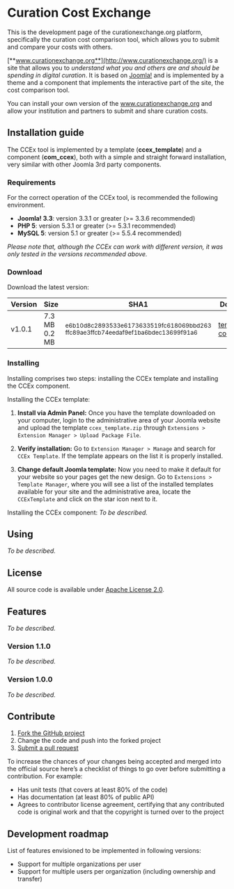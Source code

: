 Curation Cost Exchange
====

This is the development page of the curationexchange.org platform, specifically the curation cost comparison tool, which allows you to submit and compare your costs with others.

[**www.curationexchange.org**](http://www.curationexchange.org/) is a site that allows you to *understand what you and others are and should be spending in digital curation*. It is based on [Joomla!](http://www.joomla.org/) and is implemented by a theme and a component that implements the interactive part of the site, the cost comparison tool.

You can install your own version of the www.curationexchange.org and allow your institution and partners to submit and share curation costs.

## Installation guide

The CCEx tool is implemented by a template (**ccex_template**) and a component (**com_ccex**), both with a simple and straight forward installation, very similar with other Joomla 3rd party components.

### Requirements

For the correct operation of the CCEx tool, is recommended the following environment.
* **Joomla! 3.3**: version 3.3.1 or greater (>= 3.3.6 recommended)
* **PHP 5**: version 5.3.1 or greater (>= 5.3.1 recommended)
* **MySQL 5**: version 5.1 or greater (>= 5.5.4 recommended)

*Please note that, although the CCEx can work with different version, it was only tested in the versions recommended above.* 

### Download

Download the latest version:

| Version | Size   | SHA1                                                    | Download             |
|---------|--------|---------------------------------------------------------|----------------------|
| v1.0.1  | 7.3 MB<br>0.2 MB | <sub>e6b10d8c2893533e6173633519fc618069bbd263</sub><br><sub>ffc89ae3ffcb74eedaf9ef1ba6bdec13699f91a6</sub> |[template](https://github.com/4cproject/ccex/releases/download/v1.0.1/ccex_template.zip)<br>[component](https://github.com/4cproject/ccex/releases/download/v1.0.1/com_ccex.zip)|

### Installing
Installing comprises two steps: installing the CCEx template and installing the CCEx component.

Installing the CCEx template:

 1. **Install via Admin Panel:** Once you have the template downloaded on your computer, login to the administrative area of your Joomla website and upload the template `ccex_template.zip` through `Extensions > Extension Manager > Upload Package File`.

 2. **Verify installation:** Go to `Extension Manager > Manage` and search for `CCEx Template`. If the template appears on the list it is properly installed. 

 3. **Change default Joomla template:** Now you need to make it default for your website so your pages get the new design. Go to `Extensions > Template Manager`, where you will see a list of the installed templates available for your site and the administrative area,  locate the `CCExTemplate` and click on the star icon next to it.

Installing the CCEx component:
*To be described.*


## Using
*To be described.*

## License
All source code is available under [Apache License 2.0](http://www.apache.org/licenses/LICENSE-2.0). 

## Features
*To be described.*

### Version 1.1.0
*To be described.*

### Version 1.0.0
*To be described.*

## Contribute
1. [Fork the GitHub project](https://help.github.com/articles/fork-a-repo)
2. Change the code and push into the forked project
3. [Submit a pull request](https://help.github.com/articles/using-pull-requests)

To increase the chances of your changes being accepted and merged into the official source here’s a checklist of things to go over before submitting a contribution. For example:
* Has unit tests (that covers at least 80% of the code)
* Has documentation (at least 80% of public API)
* Agrees to contributor license agreement, certifying that any contributed code is original work and that the copyright is turned over to the project

## Development roadmap
List of features envisioned to be implemented in following versions:
* Support for multiple organizations per user
* Support for multiple users per organization (including ownership and transfer)
